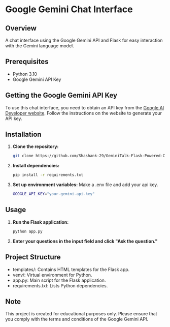 # Google Gemini Chat Interface

## Overview

A chat interface using the Google Gemini API and Flask for easy interaction with the Gemini language model.

## Prerequisites

- Python 3.10
- Google Gemini API Key

## Getting the Google Gemini API Key

To use this chat interface, you need to obtain an API key from the [Google AI Developer website](https://ai.google.dev/). Follow the instructions on the website to generate your API key.

## Installation

1. **Clone the repository:**

    ```bash
    git clone https://github.com/Shashank-29/GeminiTalk-Flask-Powered-Chat-Interface.git
    ```

2.  **Install dependencies:**

    ```bash
    pip install -r requirements.txt
    ```

4. **Set up environment variables:**
   Make a .env file and add your api key.

    ```bash
    GOOGLE_API_KEY="your-gemini-api-key"
    ```
    
## Usage

1. **Run the Flask application:**

    ```bash
    python app.py
    ```

2. **Enter your questions in the input field and click "Ask the question."**

## Project Structure

- templates/: Contains HTML templates for the Flask app.
- venv/: Virtual environment for Python.
- app.py: Main script for the Flask application.
- requirements.txt: Lists Python dependencies.
  
## Note

This project is created for educational purposes only. Please ensure that you comply with the terms and conditions of the Google Gemini API.


